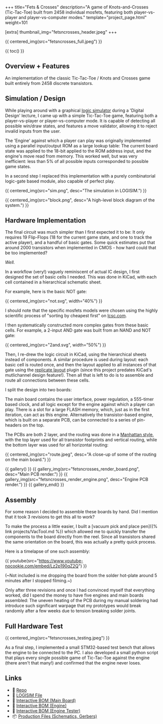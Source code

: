 +++
title="Fets & Crosses"
description="A game of Knots-and-Crosses (Tic-Tac-Toe) built from 2458 individual mosfets, featuring both player-vs-player and player-vs-computer modes."
template="project_page.html"
weight=101

[extra]
thumbnail_img="fetsncrosses_header.jpeg"
+++

{{ centered_img(src="fetsncrosses_full.jpeg") }}

{{ toc() }}

## Overview + Features

An implementation of the classic Tic-Tac-Toe / Knots and Crosses game built entirely from 2458 discrete transistors.

## Simulation / Design

While playing around with a graphical [logic simulator](http://www.cburch.com/logisim/) during a 'Digital Design' lecture, I came up
with a simple Tic-Tac-Toe game, featuring both a player-vs-player or player-vs-computer mode. It is capable of detecting
all possible win/draw states, and features a move validator, allowing it to reject invalid inputs from the user.

The 'Engine' against which a player can play was originally implemented using a parallel input/output ROM as a large lookup table:
The current board state was applied to the 18-bit applied to the ROM address input, and the engine's move read from memory.
This worked well, but was very inefficient: less than 5% of all possible inputs corresponded to possible game states.

In a second step I replaced this implementation with a purely combinatorial logic-gate based module, also capable of
perfect play.


{{ centered_img(src="sim.png", desc="The simulation in LOGISIM.") }}

{{ centered_img(src="block.png", desc="A high-level block diagram of the system.") }}

## Hardware Implementation

The final circuit was much simpler than I first expected it to be: It only requires 19 Flip-Flops (18 for the
current game state, and one to track the active player), and a handful of basic gates. Some quick
estimates put that around 2000 transistors when implemented in CMOS - how hard could that be too implemented?

_Well._

In a workflow (very!) vaguely reminiscent of actual IC design, I first designed the set of basic cells I needed.
This was done in KiCad, with each cell contained in a hierarchical schematic sheet.

For example, here is the basic NOT gate:

{{ centered_img(src="not.svg", width="40%") }}

I should note that the specific mosfets models were chosen using the highly scientific process of "sorting by cheapest first" on [lcsc.com](https://www.lcsc.com).

I then systematically constructed more complex gates from these basic cells. For example, a 2-input AND gate was built from an NAND and NOT gate:

{{ centered_img(src="2and.svg", width="50%") }}

Then, I re-drew the logic circuit in KiCad, using the hierarchical sheets instead of components. A similar
procedure is used during layout: each basic cell is routed once, and then the layout applied to all instances
of that gate using the [replicate layout](https://github.com/MitjaNemec/Kicad_action_plugins) plugin (since 
this project predates KiCad's mutlichannel design feature!). Then all that is left to do is to assemble and 
route all connections between these cells.

I split the design into two boards:

The main board contains the user interface, power regulation, a 555-timer based clock, and all logic except
for the engine against which a player can play. There is a slot for a large FLASH memory, which, just as
in the first iteration, can act as this engine. Alternatively the transistor-based engine, which is
built on a separate PCB, can be connected to a series of pin-headers on the top.

The PCBs are both 2 layer, and the routing was done in a [Manhattan style](https://en.wikipedia.org/wiki/Manhattan_wiring), with the top layer used for all
transistor footprints and vertical routing, while the bottom layer was used for all horizontal routing:

{{ centered_img(src="route.jpeg", desc="A close-up of some of the routing on the main board.") }}

{{ gallery() }}
    {{ gallery_img(src="fetsncrosses_render_board.png", desc="Main PCB render.") }}
    {{ gallery_img(src="fetsncrosses_render_engine.png", desc="Engine PCB render.") }}
{{ gallery_end() }}

## Assembly

For some reason I decided to assemble these boards by hand. Did I mention that it took 3 revisions to get this all to work?

To make the process a little easier, I built a [vacuum pick and place pen]({% link projects/VacTool.md %}) which
allowed me to quickly transfer the components to the board directly from the reel. Since all transistors
shared the same orientation on the board, this was actually a pretty quick process.

Here is a timelapse of one such assembly:

{{ youtube(src="https://www.youtube-nocookie.com/embed/Lz2p190qZ2Q") }}

(~Not included is me dropping the board from the solder hot-plate around 5 minutes after I stopped filming.~)

Only after three revisions and once I had convinced myself that everything worked, did I spend the money
to have five engines and main boards assembled: The uneven heating of the PCB during my manual
soldering had introduce such significant warpage that my prototypes would break randomly after a few 
weeks due to tension breaking solder joints.

## Full Hardware Test

{{ centered_img(src="fetsncrosses_testing.jpeg") }}

As a final step, I implemented a small STM32-based test bench that allows the engine to be
connected to the PC. I also developed a small python script that plays every single
possible game of Tic-Tac-Toe against the engine (there aren't that many!) and confirmed that
the engine never loses.

## Links
- 📁 [Repo](https://github.com/schilkp/Fets_and_Crosses)
- 📝 [LOGISIM File](https://github.com/schilkp/Fets_and_Crosses/tree/master/Logisim)
- 📃 [Interactive BOM (Main Board)](ibom_main.html)
- 📃 [Interactive BOM (Engine)](ibom_engine.html)
- 📃 [Interactive BOM (Engine Tester)](ibom_engine_test.html)
- 📦 [Production Files (Schematics, Gerbers)](https://github.com/schilkp/Fets_and_Crosses/releases/)
